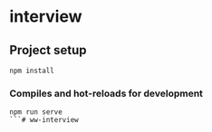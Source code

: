 # interview



## Project setup
```
npm install
```

### Compiles and hot-reloads for development
```
npm run serve
```# ww-interview
